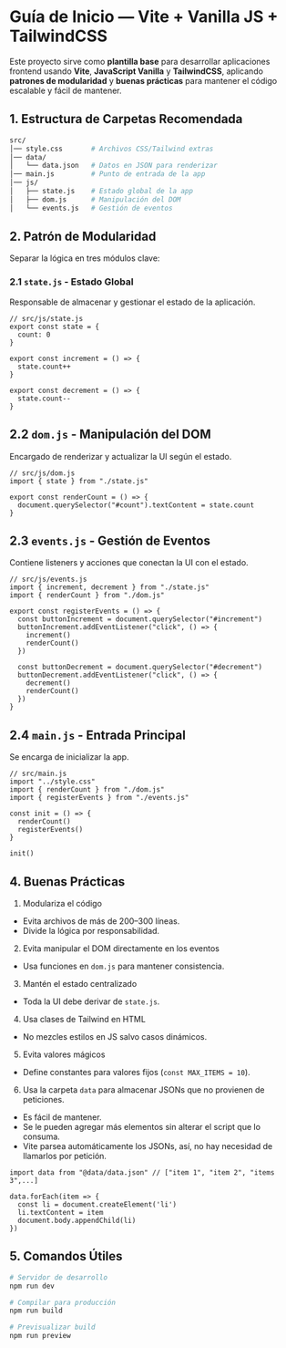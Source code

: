 # Guía de Inicio — Vite + Vanilla JS + TailwindCSS

Este proyecto sirve como **plantilla base** para desarrollar aplicaciones frontend usando 
**Vite**, **JavaScript Vanilla** y **TailwindCSS**, aplicando **patrones de modularidad** y 
**buenas prácticas** para mantener el código escalable y fácil de mantener.

## 1. Estructura de Carpetas Recomendada
```BASH
src/
│── style.css       # Archivos CSS/Tailwind extras
│── data/
│   └── data.json   # Datos en JSON para renderizar
│── main.js         # Punto de entrada de la app
│── js/
│   ├── state.js    # Estado global de la app
│   ├── dom.js      # Manipulación del DOM
│   └── events.js   # Gestión de eventos
```

## 2. Patrón de Modularidad
Separar la lógica en tres módulos clave:

### 2.1 `state.js` - Estado Global
Responsable de almacenar y gestionar el estado de la aplicación.

```JS
// src/js/state.js
export const state = {
  count: 0
}

export const increment = () => {
  state.count++
}

export const decrement = () => {
  state.count--
}
```

## 2.2 `dom.js` - Manipulación del DOM
Encargado de renderizar y actualizar la UI según el estado.

```JS
// src/js/dom.js
import { state } from "./state.js"

export const renderCount = () => {
  document.querySelector("#count").textContent = state.count
}
```

## 2.3 `events.js` - Gestión de Eventos
Contiene listeners y acciones que conectan la UI con el estado.

```JS
// src/js/events.js
import { increment, decrement } from "./state.js"
import { renderCount } from "./dom.js"

export const registerEvents = () => {
  const buttonIncrement = document.querySelector("#increment")
  buttonIncrement.addEventListener("click", () => {
    increment()
    renderCount()
  })

  const buttonDecrement = document.querySelector("#decrement")
  buttonDecrement.addEventListener("click", () => {
    decrement()
    renderCount()
  })
}
```

## 2.4 `main.js` - Entrada Principal
Se encarga de inicializar la app.

```JS
// src/main.js
import "../style.css"
import { renderCount } from "./dom.js"
import { registerEvents } from "./events.js"

const init = () => {
  renderCount()
  registerEvents()
}

init()
```

## 4. Buenas Prácticas
1. Modulariza el código
  - Evita archivos de más de 200–300 líneas.
  - Divide la lógica por responsabilidad.

2. Evita manipular el DOM directamente en los eventos
  - Usa funciones en `dom.js` para mantener consistencia.

3. Mantén el estado centralizado
  - Toda la UI debe derivar de `state.js`.
  
4. Usa clases de Tailwind en HTML
  - No mezcles estilos en JS salvo casos dinámicos.

5. Evita valores mágicos
  - Define constantes para valores fijos (`const MAX_ITEMS = 10`).

6. Usa la carpeta `data` para almacenar JSONs que no provienen de peticiones.
  - Es fácil de mantener.
  - Se le pueden agregar más elementos sin alterar el script que lo consuma.
  - Vite parsea automáticamente los JSONs, así, no hay necesidad de llamarlos por petición.

```JS
import data from "@data/data.json" // ["item 1", "item 2", "items 3",...]

data.forEach(item => {
  const li = document.createElement('li')
  li.textContent = item
  document.body.appendChild(li)
})
```

## 5. Comandos Útiles
```BASH
# Servidor de desarrollo
npm run dev

# Compilar para producción
npm run build

# Previsualizar build
npm run preview
```